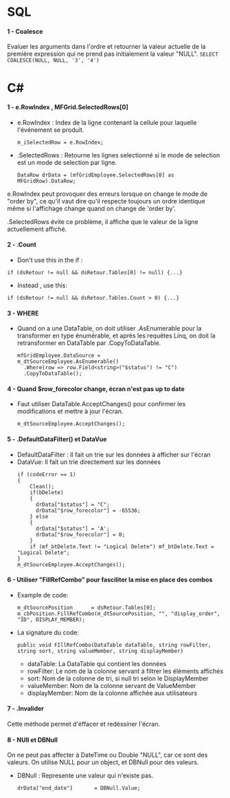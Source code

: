 # SQL
#### 1 - Coalesce
Evaluer les arguments dans l'ordre et retourner la valeur actuelle de la première expression qui ne prend pas initialement la valeur "NULL".
    ```
    SELECT COALESCE(NULL, NULL, '3', '4')
    ```
# C#
#### 1 - e.RowIndex , MFGrid.SelectedRows[0]
- e.RowIndex    : Index de la ligne contenant la cellule pour laquelle l'événement se produit.
    ```
    m_iSelectedRow = e.RowIndex;
    ```
- .SelectedRows : Retourne les lignes selectionné si le mode de selection est un mode de selection par ligne.
    ```
    DataRow drData = (mfGridEmployee.SelectedRows[0] as MFGridRow).DataRow;
    ```
e.RowIndex peut provoquer des erreurs lorsque on change le mode de "order by", ce qu'il vaut dire qu'il respecte toujours un ordre identique même si l'affichage change quand on change de 'order by'.

.SelectedRows évite ce problème, il affiche que le valeur de la ligne actuellement affiché.

#### 2 - .Count
- Don't use this in the if :
```
if (dsRetour != null && dsRetour.Tables[0] != null) {...}
```
- Instead , use this:
```
if (dsRetour != null && dsRetour.Tables.Count > 0) {...}
```

#### 3 - WHERE
- Quand on a une DataTable, on doit utiliser .AsEnumerable pour la transformer en type énumérable, et après les requêtes Linq, on doit la retransformer en DataTable par .CopyToDataTable.
    ```
    mfGridEmployee.DataSource =
    m_dtSourceEmployee.AsEnumerable()
      .Where(row => row.Field<string>("$status") != "C")
      .CopyToDataTable();
    ```

#### 4 - Quand $row_forecolor change, écran n'est pas up to date
- Faut utiliser DataTable.AcceptChanges() pour confirmer les modifications et mettre à jour l'écran.
    ```
    m_dtSourceEmployee.AcceptChanges();
    ```
#### 5 - .DefaultDataFilter() et DataVue
- DefaultDataFilter : Il fait un trie sur les données à afficher sur l'écran
- DataVue: Il fait un trie directement sur les données
    ```
    if (codeError == 1)
    {
        Clean();
        if(bDelete)
        {
          drData["$status"] = "C";
          drData["$row_forecolor"] = -65536;
        } else
        {
          drData["$status"] = 'A';
          drData["$row_forecolor"] = 0;
        }
        if (mf_btDelete.Text != "Logical Delete") mf_btDelete.Text = "Logical Delete";
    }
    m_dtSourceEmployee.AcceptChanges();
    ```
#### 6 - Utiliser "FillRefCombo" pour fasciliter la mise en place des combos
- Example de code:
    ```
    m_dtSourcePosition      = dsRetour.Tables[0];
    m_cbPosition.FillRefCombo(m_dtSourcePosition, "", "display_order", "ID", DISPLAY_MEMBER);
    ```
- La signature du code:
    ```
    public void FIllRefCombo(DataTable dataTable, string rowFilter, string sort, string valueMember, string displayMember)
    ```
    - dataTable: La DataTable qui contient les données
    - rowFilter: Le nom de la colonne servant à filtrer les éléments affichés
    - sort: Nom de la colonne de tri, si null tri selon le DisplayMember
    - valueMember: Nom de la colonne servant de ValueMember
    - displayMember: Nom de la colonne affichée aux utilisateurs

#### 7 - .Invalider
Cette méthode permet d'éffacer et redéssiner l'écran.

#### 8 - NUll et DBNull
On ne peut pas affecter à DateTime ou Double "NULL", car ce sont des valeurs.
On utilise NULL pour un object, et DBNull  pour des valeurs.

- DBNull : Represente une valeur qui n'existe pas.
    ```
    drData["end_date"]       = DBNull.Value;
    ```